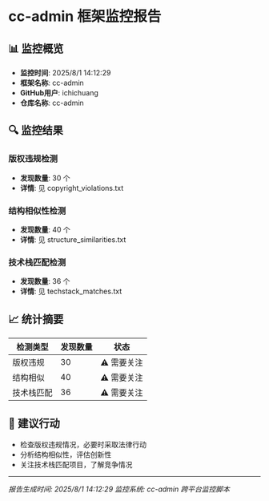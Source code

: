 <!--
  @copyright Copyright (c) 2025 chichuang
  @license 自定义商业限制许可证
  @description cc-admin 企业级后台管理框架 - cc_admin_monitor_report

  本文件受版权保护，商业使用需要授权。
  联系方式: https://github.com/ichichuang/cc-admin/issues

  This file is protected by copyright. Commercial use requires authorization.
  Contact: https://github.com/ichichuang/cc-admin/issues
-->

# cc-admin 框架监控报告

## 📊 监控概览

- **监控时间**: 2025/8/1 14:12:29
- **框架名称**: cc-admin
- **GitHub用户**: ichichuang
- **仓库名称**: cc-admin

## 🔍 监控结果

### 版权违规检测

- **发现数量**: 30 个
- **详情**: 见 copyright_violations.txt

### 结构相似性检测

- **发现数量**: 40 个
- **详情**: 见 structure_similarities.txt

### 技术栈匹配检测

- **发现数量**: 36 个
- **详情**: 见 techstack_matches.txt

## 📈 统计摘要

| 检测类型   | 发现数量 | 状态        |
| ---------- | -------- | ----------- |
| 版权违规   | 30       | ⚠️ 需要关注 |
| 结构相似   | 40       | ⚠️ 需要关注 |
| 技术栈匹配 | 36       | ⚠️ 需要关注 |

## 🔧 建议行动

- 检查版权违规情况，必要时采取法律行动
- 分析结构相似性，评估创新性
- 关注技术栈匹配项目，了解竞争情况

---

_报告生成时间: 2025/8/1 14:12:29_
_监控系统: cc-admin 跨平台监控脚本_
